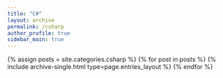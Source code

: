 ```yaml
---
title: "C#"
layout: archive
permalink: /csharp
author_profile: true
sidebar_main: true
---
```


{% assign posts = site.categories.csharp %}
{% for post in posts %} {% include archive-single.html type=page.entries_layout %} {% endfor %}
